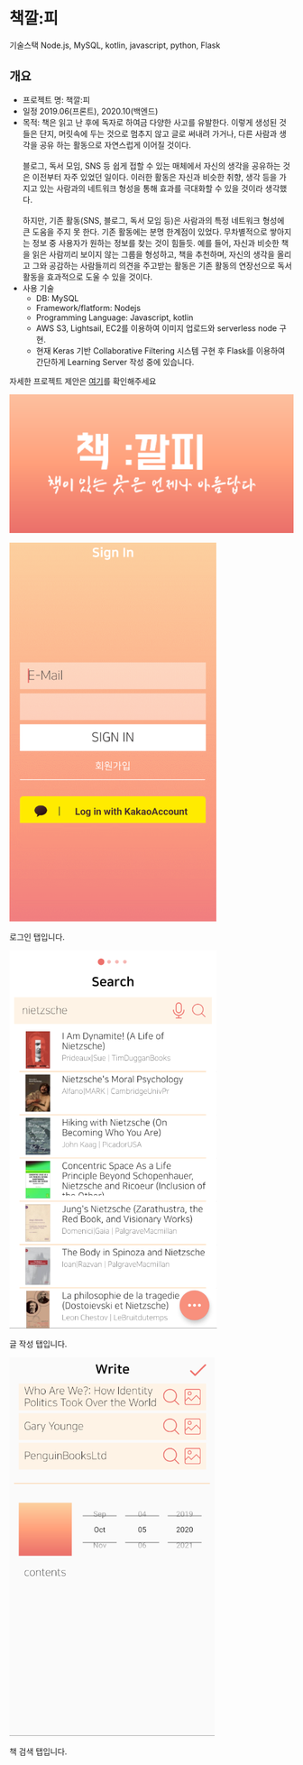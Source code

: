 # 책깔:피
기술스택 Node.js, MySQL, kotlin, javascript, python, Flask

## 개요
- 프로젝트 명: 책깔:피
- 일정 2019.06(프론트), 2020.10(백엔드)
- 목적: 책은 읽고 난 후에 독자로 하여금 다양한 사고를 유발한다. 이렇게 생성된 것들은 단지, 머릿속에 두는 것으로 멈추지 않고 글로 써내려 가거나, 다른 사람과 생각을 공유 하는 활동으로 자연스럽게 이어질 것이다. <br><br>블로그, 독서 모임, SNS 등 쉽게 접할 수 있는 매체에서 자신의 생각을 공유하는 것은 이전부터 자주 있었던 일이다. 이러한 활동은 자신과 비슷한 취향, 생각 등을 가지고 있는 사람과의 네트워크 형성을 통해 효과를 극대화할 수 있을 것이라 생각했다. <br><br>하지만, 기존 활동(SNS, 블로그, 독서 모임 등)은 사람과의 특정 네트워크 형성에 큰 도움을 주지 못 한다. 기존 활동에는 분명 한계점이 있었다. 무차별적으로 쌓아지는 정보 중 사용자가 원하는 정보를 찾는 것이 힘들듯. 예를 들어, 자신과 비슷한 책을 읽은 사람끼리 보이지 않는 그룹을 형성하고, 책을 추천하며, 자신의 생각을 올리고 그와 공감하는 사람들끼리 의견을 주고받는 활동은 기존 활동의 연장선으로 독서 활동을 효과적으로 도울 수 있을 것이다.
- 사용 기술
    - DB: MySQL
    - Framework/flatform: Nodejs
    - Programming Language: Javascript, kotlin
    - AWS S3, Lightsail, EC2를 이용하여 이미지 업로드와 serverless node 구현.
    - 현재 Keras 기반 Collaborative Filtering 시스템 구현 후 Flask를 이용하여 간단하게 Learning Server 작성 중에 있습니다.

자세한 프로젝트 제안은 [여기](https://github.com/lkic1625/bookmark-back/tree/master/project/proposal.pdf)를 확인해주세요

![이미지1](project/graphic_image.png)

![이미지2](project/bookmark0.PNG)

로그인 탭입니다.

![이미지3](project/bookmark.PNG)

글 작성 탭입니다.

![이미지4](project/bookmark1.PNG)

책 검색 탭입니다.